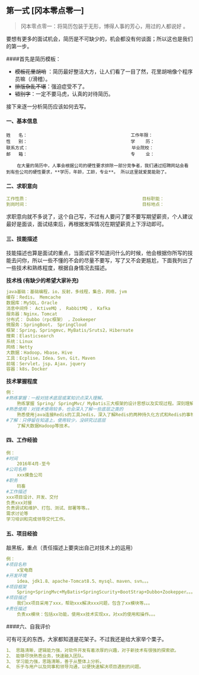 ## 第一式 [冈本零点零一]

> 冈本零点零一：将简历包装于无形，博得人事的芳心，用过的人都说好 。



要想有更多的面试机会，简历是不可缺少的，机会都没有何谈面；所以这也是我们的第一步。



####首先是简历模板：

- ~~模板花里胡哨~~ ：简历最好整洁大方，让人们看了一目了然，花里胡哨像个程序员嘛（/滑稽）。
- ~~排版杂乱不堪~~：强迫症受不了。
- ~~错别字~~：一定不要马虎，认真的对待简历。

接下来逐一分析简历应该如何去写。

#### 一、基本信息

```ymal
姓	名： 										 工作年限：       
性	别：										 学    历：
联系方式：			                  	 		毕业院校：   
邮	箱：				  						 专    业：
```

 		在大量的简历中，人事会根据公司的硬性要求排除一部分竞争者，我们通过招聘网站会看到有些公司的硬性要求，**学历，年龄，工龄，专业**。 所以这里就爱莫能助了。

#### 二、求职意向

```yaml
工作性质：                           				目标职能：
到岗时间：	                                 		目标地点：
```

求职意向就不多说了，这个自己写，不过有人要问了要不要写期望薪资，个人建议最好是面谈，面试结束后，再根据发挥情况在期望薪资上下浮动即可。

#### 三、技能描述

​		技能描述也算是面试的重点，当面试官不知道问什么的时候，他会根据你所写的技能去问你，所以一些不懂的不会的尽量不要写，写了又不会更尴尬，下面我列出了一些技术和熟练程度，根据自身情况去描述。

**技术栈 (有缺少的希望大家补充)**

```yaml
java基础：基础编程，io，反射，多线程，集合，网络，jvm
缓存：Redis， Memcache 
数据库：MySQL，Oracle
消息中间件： ActiveMQ ， RabbitMQ ， Kafka 
服务器：Nginx，Tomcat
分布式： Dubbo（rpc框架） ，Zookeeper
微服务：SpringBoot， SpringCloud
框架：Spring，Springmvc，MyBatis/Sruts2，Hibernate
搜索：Elasticsearch
系统：Linux
网络：Netty
大数据：Hadoop，Hbase，Hive
工具：Ecplise，Idea，Svn，Git，Maven
前端：Servlet，jsp，Ajax，jquery
容器：k8s，Docker
```

**技术掌握程度**

```yaml
例：
#熟练掌握：一般对技术底层或某知识点深入理解。
	熟练掌握 Spring/ SpringMvc/ MyBatis三大框架的设计思想以及实现过程。深刻理解SpringMvc核心流程及Spring的AOP编程思想
#熟悉使用：对技术使用较多，也会深入了解一些底层之类的
	熟悉使用java连接Redis的工具Jedis，深入了解Redis的两种持久化方式和Redis的事物
#了解：只停留在知道上，使用较少，没研究过底层
	了解大数据Hadoop等技术。
```



#### 四、工作经验 

```yaml
例：
#时间
	2016年4月-至今     
#公司名称
	xxx摸鱼公司
#职务
	码畜
#工作描述
xxx项目设计、开发、交付
负责xxx对接
负责调试和维护、打包、测试、部署等等。。
需求讨论等
学习培训和完成领导交代工作。
```

#### 五、项目经验

敲黑板，重点（责任描述上要突出自己对技术上的运用）

```yaml
例：
#项目名称
	x宝电商
#开发环境
	idea、jdk1.8、apache-Tomcat8.5、mysql、maven、svn。。。
#项目框架
	Spring+SpringMvc+MyBatis+SpringScurity+BootStrap+Dubbo+Zookepper。。。
#项目描述
	我们xx项目采用了xxx，帮助xxx解决xxx问题，包含了xx模块等。。。
#责任描述 
	负责xx模块：包括xx功能，使用xx技术实现xx，对xx的使用和操作。。。
```

####六、自我评价

可有可无的东西，大家都知道是花架子。不过我还是给大家举个栗子。

```yaml
1、 思路清晰，逻辑能力强，对软件开发有着浓厚的兴趣，对于新技术有很强的探索欲。
2、 能够尽快熟悉业务，快速融入团队。
3、 学习能力强，思路清晰，善于从整体上分析。
4、 乐于与用户以及同事和领导沟通，以便快速解决项目遇到的问题。
```







































